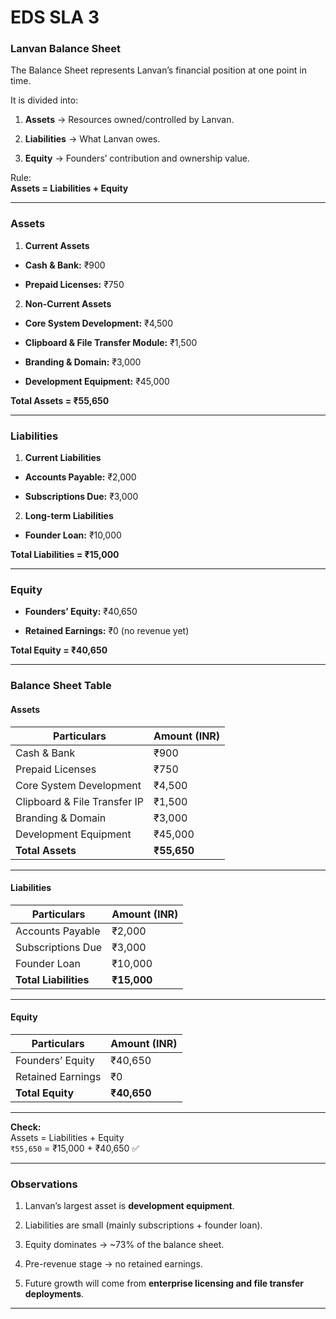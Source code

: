 
# **EDS SLA 3**


### **Lanvan Balance Sheet**

The Balance Sheet represents Lanvan’s financial position at one point in time.  

It is divided into:

1.  **Assets** → Resources owned/controlled by Lanvan.
    
2.  **Liabilities** → What Lanvan owes.
    
3.  **Equity** → Founders’ contribution and ownership value.
    

Rule:  
**Assets = Liabilities + Equity**

***

### **Assets**

1.  **Current Assets**
    

-   **Cash & Bank:** ₹900
    
-   **Prepaid Licenses:** ₹750
    

2.  **Non-Current Assets**
    

-   **Core System Development:** ₹4,500
    
-   **Clipboard & File Transfer Module:** ₹1,500
    
-   **Branding & Domain:** ₹3,000
    
-   **Development Equipment:** ₹45,000
    

**Total Assets = ₹55,650**

***

### **Liabilities**

1.  **Current Liabilities**
    

-   **Accounts Payable:** ₹2,000
    
-   **Subscriptions Due:** ₹3,000
    

2.  **Long-term Liabilities**
    

-   **Founder Loan:** ₹10,000
    

**Total Liabilities = ₹15,000**

***

### **Equity**

-   **Founders’ Equity:** ₹40,650
    
-   **Retained Earnings:** ₹0 (no revenue yet)
    

**Total Equity = ₹40,650**

***

### **Balance Sheet Table**

#### Assets

| Particulars | Amount (INR) |
| --- | --- |
| Cash & Bank | ₹900 |
| Prepaid Licenses | ₹750 |
| Core System Development | ₹4,500 |
| Clipboard & File Transfer IP | ₹1,500 |
| Branding & Domain | ₹3,000 |
| Development Equipment | ₹45,000 |
| **Total Assets** | **₹55,650** |

***

#### Liabilities

| Particulars | Amount (INR) |
| --- | --- |
| Accounts Payable | ₹2,000 |
| Subscriptions Due | ₹3,000 |
| Founder Loan | ₹10,000 |
| **Total Liabilities** | **₹15,000** |

***

#### Equity

| Particulars | Amount (INR) |
| --- | --- |
| Founders’ Equity | ₹40,650 |
| Retained Earnings | ₹0  |
| **Total Equity** | **₹40,650** |

***

**Check:**  
Assets = Liabilities + Equity  
```₹55,650``` = ₹15,000 + ₹40,650 ✅

***

### **Observations**

1.  Lanvan’s largest asset is **development equipment**.
    
2.  Liabilities are small (mainly subscriptions + founder loan).
    
3.  Equity dominates → ~73% of the balance sheet.
    
4.  Pre-revenue stage → no retained earnings.
    
5.  Future growth will come from **enterprise licensing and file transfer deployments**.
    

***
